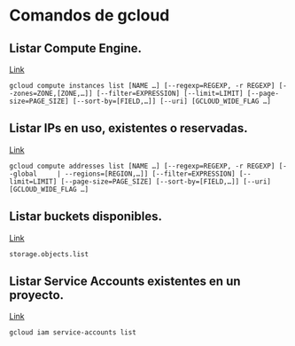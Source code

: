 # Comandos de gcloud

## Listar Compute Engine.

[Link](https://cloud.google.com/sdk/gcloud/reference/compute/instances/list)
``` 
gcloud compute instances list [NAME …] [--regexp=REGEXP, -r REGEXP] [--zones=ZONE,[ZONE,…]] [--filter=EXPRESSION] [--limit=LIMIT] [--page-size=PAGE_SIZE] [--sort-by=[FIELD,…]] [--uri] [GCLOUD_WIDE_FLAG …]
```

## Listar IPs en uso, existentes o reservadas.

[Link](https://cloud.google.com/sdk/gcloud/reference/compute/addresses/list)
``` 
gcloud compute addresses list [NAME …] [--regexp=REGEXP, -r REGEXP] [--global     | --regions=[REGION,…]] [--filter=EXPRESSION] [--limit=LIMIT] [--page-size=PAGE_SIZE] [--sort-by=[FIELD,…]] [--uri] [GCLOUD_WIDE_FLAG …]
```

## Listar buckets disponibles.

[Link](https://cloud.google.com/storage/docs/listing-objects?hl=es-419)
``` 
storage.objects.list
```

## Listar Service Accounts existentes en un proyecto.

[Link](https://cloud.google.com/iam/docs/service-accounts-list-edit?hl=es-419#iam-service-accounts-list-gcloud)
``` 
gcloud iam service-accounts list
```


